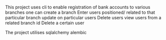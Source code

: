 This project uses cli to enable registration of bank accounts to various branches
one can create a branch
Enter users positioned/ related to that particular branch
update on particular users
Delete users 
view users from a related branch id
Delete a certain user



The project utilises sqlalchemy alembic
